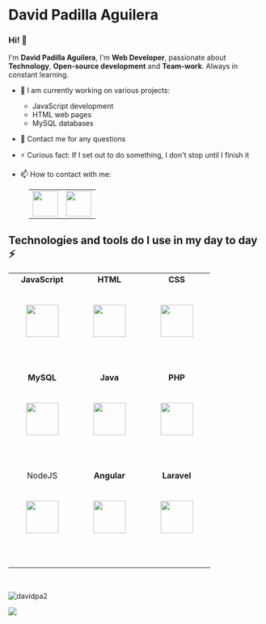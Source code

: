 # David Padilla Aguilera

### Hi! 👋

I'm **David Padilla Aguilera**, I'm **Web Developer**, passionate about **Technology**, **Open-source development** and **Team-work**. Always in constant learning.

- 🔭 I am currently working on various projects:

  - JavaScript development
  - HTML web pages
  - MySQL databases

- 💬 Contact me for any questions
- ⚡ Curious fact: If I set out to do something, I don't stop until I finish it
- 📫 How to contact with me:

<table style="margin-left: 40px; border: none">
  <tr style="border: none">
    <td style="border: none">
      <a href="mailto:davidpaag2002@gmail.com"><img src="https://cdn.icon-icons.com/icons2/2631/PNG/512/gmail_new_logo_icon_159149.png" width="50" height="50" ></a>
    </td>
    <td style="border: none">
      <a href="https://www.linkedin.com/in/davidpadillaaguilera/"><img src="https://cdn.svgporn.com/logos/linkedin.svg" width="50" height="50" ></a>
    </td>
  </tr>
</table>

## Technologies and tools do I use in my day to day ⚡

<div style="width: 100%">
  <table width="100%">
    <tbody>
      <tr valign="top" style="width: 100%">
        <td width="25%" align="center" style="padding-bottom:3rem">
            <span><b>JavaScript</b></span><br/><br/><br/>
          <img height="64px" src="https://www.manejandodatos.es/wp-content/uploads/2015/03/javascript.png">
          <br/><br/>
        </td>
        <td width="25%" align="center" style="padding-bottom:3rem">
            <span><b>HTML</b></span><br/><br/><br/>
          <img height="64px" src="https://cdn.svgporn.com/logos/html-5.svg">
          <br/><br/>
        </td>
        <td width="25%" align="center" style="padding-bottom:3rem">
            <span><b>CSS</b></span><br/><br/><br/>
          <img height="64px" src="https://cdn.svgporn.com/logos/css-3.svg">
          <br/><br/>
        </td>
      </tr>
      <tr valign="top" style="width: 100%">
        <td width="25%" align="center" style="padding-bottom:3rem">
          <span><b>MySQL</b></span><br/><br/><br/>
          <img height="64px" src="https://cdn.svgporn.com/logos/mysql.svg">
          <br/><br/>
        </td>
        <td width="25%" align="center" style="padding-bottom:3rem">
            <span><b>Java</b></span><br/><br/><br/>
          <img height="64px" src="https://cdn.svgporn.com/logos/java.svg">
          <br/><br/>
        </td> 
        <td width="25%" align="center" style="padding-bottom:3rem">
            <span><b>PHP</b></span><br/><br/><br/>
          <img height="64px" src="http://lineadecodigo.com/wp-content/uploads/2013/11/php.png">
          <br/><br/>
        </td>
      </tr>
      <tr valign="top" style="width: 100%">      
        <td width="25%" align="center" style="padding-bottom:3rem">
          <span>NodeJS</span><br/><br/><br/>
          <img height="64px" src="[https://cdn.svgporn.com/logos/visual-studio-code.svg](https://cdn.icon-icons.com/icons2/2415/PNG/512/nodejs_original_wordmark_logo_icon_146412.png)">
          <br/><br/>
        </td>
        <td width="25%" align="center" style="padding-bottom:3rem">
            <span><b>Angular</b></span><br/><br/><br/>
          <img height="64px" src="https://upload.wikimedia.org/wikipedia/commons/thumb/c/cf/Angular_full_color_logo.svg/2048px-Angular_full_color_logo.svg.png">
          <br/><br/>
        </td>
        <td width="25%" align="center" style="padding-bottom:3rem">
              <span><b>Laravel</b></span><br/><br/><br/>
          <img height="64px" src="https://upload.wikimedia.org/wikipedia/commons/thumb/9/9a/Laravel.svg/1200px-Laravel.svg.png">
          <br/><br/>
        </td>
      </tr>
    </tbody>
  </table>
</div>

<br/>
<p><img src="https://github-readme-stats.vercel.app/api/top-langs?username=davidpa2&show_icons=true&locale=en&layout=compact" alt="davidpa2" /></p>
<p><img src="https://github-readme-stats.vercel.app/api?username=davidpa2&hide=contribs,prs)](https://github.com/davidpa2/github-readme-stats" /></p>
